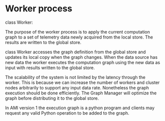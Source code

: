# Worker process

class Worker:

The purpose of the worker process is to apply the current computation graph to a set of telemetry data newly acquired from the local store.
The results are written to the global store.

class Worker accesses the graph definition from the global store and updates its local copy when the graph changes.
When the data source has new data the worker executes the computation graph using the new data as input with results written to the global store.

The scalability of the system is not limited by the latency through the worker.
This is because we can increase the number of workers and cluster nodes arbitrarily to support any input data rate.
Nonetheless the graph execution should be done efficiently.
The Graph Manager will optimize the graph before distributing it to the global store.

In AMI version 1 the execution graph is a python program and clients may request any valid Python operation to be added to the graph.
